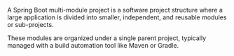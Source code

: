 A Spring Boot multi-module project is a software project structure where a large application is divided into smaller, independent, and reusable modules or sub-projects. 

These modules are organized under a single parent project, typically managed with a build automation tool like Maven or Gradle.
